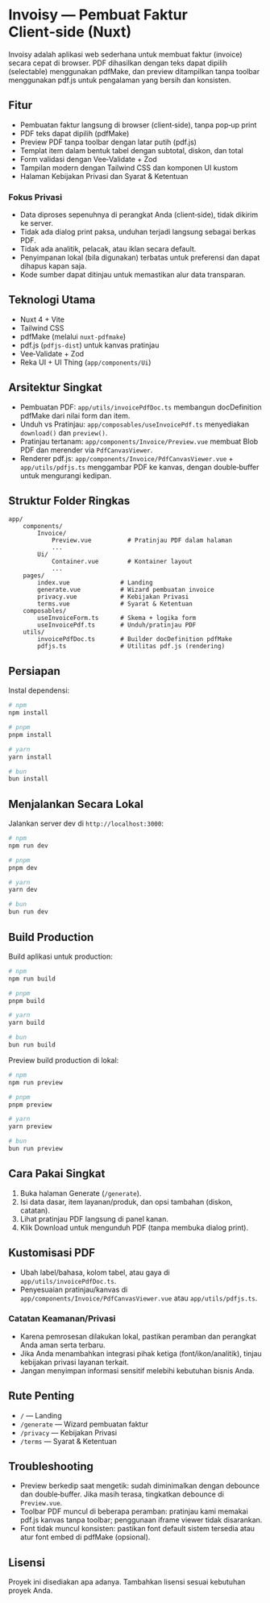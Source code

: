 # Invoisy — Pembuat Faktur Client‑side (Nuxt)

Invoisy adalah aplikasi web sederhana untuk membuat faktur (invoice) secara cepat di browser. PDF dihasilkan dengan teks dapat dipilih (selectable) menggunakan pdfMake, dan preview ditampilkan tanpa toolbar menggunakan pdf.js untuk pengalaman yang bersih dan konsisten.

## Fitur

- Pembuatan faktur langsung di browser (client‑side), tanpa pop‑up print
- PDF teks dapat dipilih (pdfMake)
- Preview PDF tanpa toolbar dengan latar putih (pdf.js)
- Templat item dalam bentuk tabel dengan subtotal, diskon, dan total
- Form validasi dengan Vee‑Validate + Zod
- Tampilan modern dengan Tailwind CSS dan komponen UI kustom
- Halaman Kebijakan Privasi dan Syarat & Ketentuan

### Fokus Privasi

- Data diproses sepenuhnya di perangkat Anda (client‑side), tidak dikirim ke server.
- Tidak ada dialog print paksa, unduhan terjadi langsung sebagai berkas PDF.
- Tidak ada analitik, pelacak, atau iklan secara default.
- Penyimpanan lokal (bila digunakan) terbatas untuk preferensi dan dapat dihapus kapan saja.
- Kode sumber dapat ditinjau untuk memastikan alur data transparan.

## Teknologi Utama

- Nuxt 4 + Vite
- Tailwind CSS
- pdfMake (melalui `nuxt-pdfmake`)
- pdf.js (`pdfjs-dist`) untuk kanvas pratinjau
- Vee‑Validate + Zod
- Reka UI + UI Thing (`app/components/Ui`)

## Arsitektur Singkat

- Pembuatan PDF: `app/utils/invoicePdfDoc.ts` membangun docDefinition pdfMake dari nilai form dan item.
- Unduh vs Pratinjau: `app/composables/useInvoicePdf.ts` menyediakan `download()` dan `preview()`.
- Pratinjau tertanam: `app/components/Invoice/Preview.vue` membuat Blob PDF dan merender via `PdfCanvasViewer`.
- Renderer pdf.js: `app/components/Invoice/PdfCanvasViewer.vue` + `app/utils/pdfjs.ts` menggambar PDF ke kanvas, dengan double‑buffer untuk mengurangi kedipan.

## Struktur Folder Ringkas

```
app/
	components/
		Invoice/
			Preview.vue          # Pratinjau PDF dalam halaman
			...
		Ui/
			Container.vue        # Kontainer layout
			...
	pages/
		index.vue              # Landing
		generate.vue           # Wizard pembuatan invoice
		privacy.vue            # Kebijakan Privasi
		terms.vue              # Syarat & Ketentuan
	composables/
		useInvoiceForm.ts      # Skema + logika form
		useInvoicePdf.ts       # Unduh/pratinjau PDF
	utils/
		invoicePdfDoc.ts       # Builder docDefinition pdfMake
		pdfjs.ts               # Utilitas pdf.js (rendering)
```

## Persiapan

Instal dependensi:

```bash
# npm
npm install

# pnpm
pnpm install

# yarn
yarn install

# bun
bun install
```

## Menjalankan Secara Lokal

Jalankan server dev di `http://localhost:3000`:

```bash
# npm
npm run dev

# pnpm
pnpm dev

# yarn
yarn dev

# bun
bun run dev
```

## Build Production

Build aplikasi untuk production:

```bash
# npm
npm run build

# pnpm
pnpm build

# yarn
yarn build

# bun
bun run build
```

Preview build production di lokal:

```bash
# npm
npm run preview

# pnpm
pnpm preview

# yarn
yarn preview

# bun
bun run preview
```

## Cara Pakai Singkat

1. Buka halaman Generate (`/generate`).
2. Isi data dasar, item layanan/produk, dan opsi tambahan (diskon, catatan).
3. Lihat pratinjau PDF langsung di panel kanan.
4. Klik Download untuk mengunduh PDF (tanpa membuka dialog print).

## Kustomisasi PDF

- Ubah label/bahasa, kolom tabel, atau gaya di `app/utils/invoicePdfDoc.ts`.
- Penyesuaian pratinjau/kanvas di `app/components/Invoice/PdfCanvasViewer.vue` atau `app/utils/pdfjs.ts`.

### Catatan Keamanan/Privasi

- Karena pemrosesan dilakukan lokal, pastikan peramban dan perangkat Anda aman serta terbaru.
- Jika Anda menambahkan integrasi pihak ketiga (font/ikon/analitik), tinjau kebijakan privasi layanan terkait.
- Jangan menyimpan informasi sensitif melebihi kebutuhan bisnis Anda.

## Rute Penting

- `/` — Landing
- `/generate` — Wizard pembuatan faktur
- `/privacy` — Kebijakan Privasi
- `/terms` — Syarat & Ketentuan

## Troubleshooting

- Preview berkedip saat mengetik: sudah diminimalkan dengan debounce dan double‑buffer. Jika masih terasa, tingkatkan debounce di `Preview.vue`.
- Toolbar PDF muncul di beberapa peramban: pratinjau kami memakai pdf.js kanvas tanpa toolbar; penggunaan iframe viewer tidak disarankan.
- Font tidak muncul konsisten: pastikan font default sistem tersedia atau atur font embed di pdfMake (opsional).

## Lisensi

Proyek ini disediakan apa adanya. Tambahkan lisensi sesuai kebutuhan proyek Anda.
